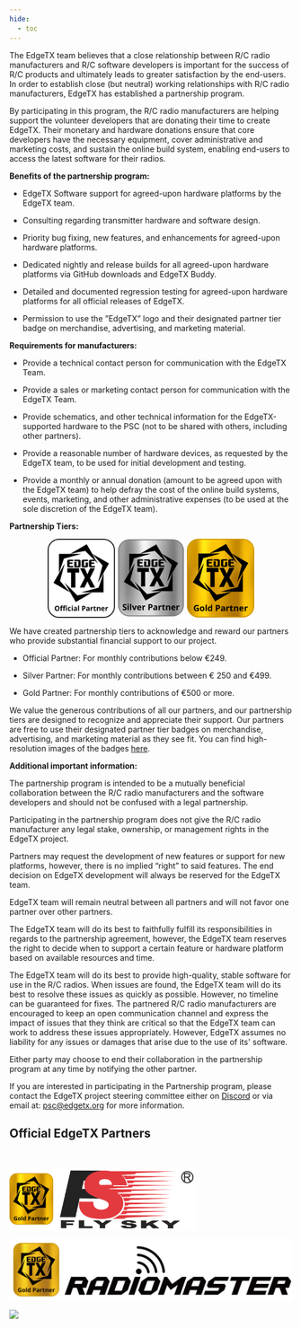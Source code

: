 ```yaml
---
hide:
  - toc
---
```



The EdgeTX team believes that a close relationship between R/C radio manufacturers and R/C software developers is important for the success of R/C products and ultimately leads to greater satisfaction by the end-users. In order to establish close (but neutral) working relationships with R/C radio manufacturers, EdgeTX has established a partnership program. 

By participating in this program, the R/C radio manufacturers are helping support the volunteer developers that are donating their time to create EdgeTX. Their monetary and hardware donations ensure that core developers have the necessary equipment, cover administrative and marketing costs, and sustain the online build system, enabling end-users to access the latest software for their radios.

**Benefits of the partnership program:**

 - EdgeTX Software support for agreed-upon hardware platforms by the EdgeTX team.
 
 - Consulting regarding transmitter hardware and software design.

 - Priority bug fixing, new features, and enhancements for agreed-upon hardware platforms.

 - Dedicated nightly and release builds for all agreed-upon hardware platforms via GitHub downloads and EdgeTX Buddy.

 - Detailed and documented regression testing for agreed-upon hardware platforms for all official releases of EdgeTX.

 - Permission to use the ”EdgeTX” logo and their designated partner tier badge on merchandise, advertising, and marketing material.

**Requirements for manufacturers:**

 - Provide a technical contact person for communication with the EdgeTX Team.
 
 - Provide a sales or marketing contact person for communication with the EdgeTX Team.
 
 - Provide schematics, and other technical information for the EdgeTX-supported hardware to the PSC (not to be shared with others, including other partners).
 
 - Provide a reasonable number of hardware devices, as requested by the EdgeTX team, to be used for initial development and testing.

 - Provide a monthly or annual donation (amount to be agreed upon with the EdgeTX team) to help defray the cost of the online build systems, events, marketing, and other administrative expenses (to be used at the sole discretion of the EdgeTX team).

**Partnership Tiers:**

<p align="center">
<img src="/assets/OfficialPartner.png?raw=true" align="center" width="120"></a>
<img src="/assets/SilverPartner.png?raw=true" align="center" width="120"></a>
<img src="/assets/GoldPartner.png?raw=true" align="center" width="120"></a>
</P>

We have created partnership tiers to acknowledge and reward our partners who provide substantial financial support to our project.  

- Official Partner: For monthly contributions below €249.

- Silver Partner: For monthly contributions between € 250 and €499.

- Gold Partner: For monthly contributions of €500 or more.
  
  
We value the generous contributions of all our partners, and our partnership tiers are designed to recognize and appreciate their support. Our partners are free to use their designated partner tier badges on merchandise, advertising, and marketing material as they see fit. You can find high-resolution images of the badges [here](https://github.com/EdgeTX/edgetx.github.io/blob/master/downloads/PartnerTierBadges.zip).

**Additional  important information:**


The partnership program is intended to be a mutually beneficial collaboration between the R/C radio manufacturers and the software developers and should not be confused with a legal partnership.

Participating in the partnership program does not give the R/C radio manufacturer any legal stake, ownership, or management rights in the EdgeTX project. 

Partners may request the development of new features or support for new platforms, however, there is no implied “right” to said features. The end decision on EdgeTX development will always be reserved for the EdgeTX team.

EdgeTX team will remain neutral between all partners and will not favor one partner over other partners.

The EdgeTX team will do its best to faithfully fulfill its responsibilities in regards to the partnership agreement, however, the EdgeTX team reserves the right to decide when to support a certain feature or hardware platform based on available resources and time.

The EdgeTX team will do its best to provide high-quality, stable software for use in the R/C radios. When issues are found, the EdgeTX team will do its best to resolve these issues as quickly as possible. However, no timeline can be guaranteed for fixes. The partnered R/C radio manufacturers are encouraged to keep an open communication channel and express the impact of issues that they think are critical so that the EdgeTX team can work to address these issues appropriately. However, EdgeTX assumes no liability for any issues or damages that arise due to the use of its' software.

Either party may choose to end their collaboration in the partnership program at any time by notifying the other partner. 

If you are interested in participating in the Partnership program, please contact the EdgeTX project steering committee either on [Discord](https://discord.gg/wF9wUKnZ6H) or via email at: psc@edgetx.org for more information.

## Official EdgeTX Partners

<p>&nbsp;</p> 
 
<img src="/assets/FlySkyGold.png?raw=true" align="center" width="330"></td>  

<img src="/assets/RadioMasterGold.png?raw=true" align="center" width="550"></td> 
 
<img src="/assets/JumperOfficial.png?raw=true" align="center" width="350"></td>  

</P>

 <p>&nbsp;</p> 
